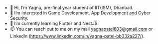 - 👋 Hi, I’m Yagna, pre-final year student of IIT(ISM), Dhanbad.
- 👀 I’m interested in Game Development, App Development and Cyber Security.
- 🌱 I’m currently learning Flutter and NestJS.
- 📫 You can reach out to me on my mail yagnapatel603@gmail.com or LinkedIn (https://www.linkedin.com/in/yagna-patel-bb332a227/).

<!---
Yagna603/Yagna603 is a ✨ special ✨ repository because its `README.md` (this file) appears on your GitHub profile.
You can click the Preview link to take a look at your changes.
--->
